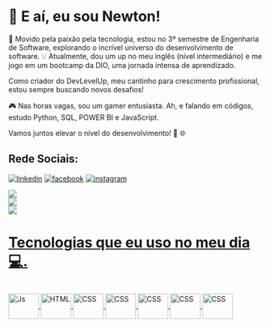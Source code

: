 <h1>👋 E aí, eu sou Newton!</h1> 

🚀 Movido pela paixão pela tecnologia, estou no 3º semestre de Engenharia de Software, explorando o incrível universo do desenvolvimento de software. 💡 Atualmente, dou um up no meu inglês (nível intermediário) e me jogo em um bootcamp da DIO, uma jornada intensa de aprendizado.

Como criador do DevLevelUp, meu cantinho para crescimento profissional, estou sempre buscando novos desafios! 

🎮 Nas horas vagas, sou um gamer entusiasta. Ah, e falando em códigos, estudo Python, SQL, POWER BI e JavaScript.

Vamos juntos elevar o nível do desenvolvimento! 🚀 🌐

## Rede Sociais:
[![linkedin](https://img.shields.io/badge/LinkedIn-0077B5?style=for-the-badge&logo=linkedin&logoColor=white)](https://www.linkedin.com/in/newtondepaulaaraujo-297867256/) [![facebook](https://img.shields.io/badge/Facebook-1877F2?style=for-the-badge&logo=facebook&logoColor=white)](https://www.facebook.com/newton.araujo/) [![instagram](https://img.shields.io/badge/Instagram-E4405F?style=for-the-badge&logo=instagram&logoColor=white)](https://www.instagram.com/newtonaraujo_of/)

<div>
  <a href="https://github.com/newton-araujo">
    
![](https://github-readme-stats.vercel.app/api?username=newton-araujo&theme=swift&hide_border=false&include_all_commits=true&count_private=true)<br/>
![](https://github-readme-streak-stats.herokuapp.com/?user=newton-araujo&theme=swift&hide_border=false)<br/>
![](https://github-readme-stats.vercel.app/api/top-langs/?username=newton-araujo&theme=swift&hide_border=false&include_all_commits=true&count_private=true&layout=compact)
      </div>
# Tecnologias que eu uso no meu dia 💻.
<div style="display: inline_block"><br>
  <img align="center" alt="Js" height="50" width="60" src="https://cdn.jsdelivr.net/gh/devicons/devicon/icons/javascript/javascript-original.svg" />
  <img align="center" alt="HTML" height="50" width="60" src="https://cdn.jsdelivr.net/gh/devicons/devicon/icons/html5/html5-original-wordmark.svg" />
  <img align="center" alt="CSS" height="50" width="60" src="https://cdn.jsdelivr.net/gh/devicons/devicon/icons/css3/css3-original-wordmark.svg" />
  <img align="center" alt="CSS" height="50" width="60" src="https://cdn.jsdelivr.net/gh/devicons/devicon/icons/python/python-original-wordmark.svg" />
  <img align="center" alt="CSS" height="50" width="60" src="https://cdn.jsdelivr.net/gh/devicons/devicon/icons/sqlalchemy/sqlalchemy-original-wordmark.svg" />
  <img align="center" alt="CSS" height="50" width="60" src="https://cdn.jsdelivr.net/gh/devicons/devicon/icons/microsoftsqlserver/microsoftsqlserver-plain-wordmark.svg" />
  <img align="center" alt="CSS" height="50" width="60" src="https://cdn.jsdelivr.net/gh/devicons/devicon/icons/mongodb/mongodb-original-wordmark.svg" />
</div>
<br><br>
